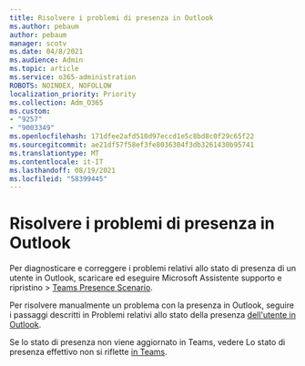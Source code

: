 ```yaml
---
title: Risolvere i problemi di presenza in Outlook
ms.author: pebaum
author: pebaum
manager: scotv
ms.date: 04/8/2021
ms.audience: Admin
ms.topic: article
ms.service: o365-administration
ROBOTS: NOINDEX, NOFOLLOW
localization_priority: Priority
ms.collection: Adm_O365
ms.custom:
- "9257"
- "9003349"
ms.openlocfilehash: 171dfee2afd510d97eccd1e5c8bd8c0f29c65f22
ms.sourcegitcommit: ae21df57f58ef3fe8036304f3db3261430b95741
ms.translationtype: MT
ms.contentlocale: it-IT
ms.lasthandoff: 08/19/2021
ms.locfileid: "58399445"
---
```

# <a name="troubleshoot-presence-issues-in-outlook"></a>Risolvere i problemi di presenza in Outlook

Per diagnosticare e correggere i problemi relativi allo stato di presenza di un utente in Outlook, scaricare ed eseguire Microsoft Assistente supporto e ripristino > [Teams Presence Scenario](https://aka.ms/SaRA-TeamsPresenceScenario).

Per risolvere manualmente un problema con la presenza in Outlook, seguire i passaggi descritti in Problemi relativi allo stato della presenza [dell'utente in Outlook](https://docs.microsoft.com/microsoftteams/troubleshoot/teams-im-presence/issues-with-presence-in-outlook).

Se lo stato di presenza non viene aggiornato in Teams, vedere Lo stato di presenza effettivo non si riflette [in Teams](https://docs.microsoft.com/microsoftteams/troubleshoot/teams-im-presence/presence-not-show-actual-status).
